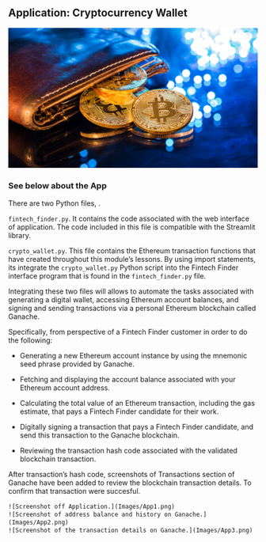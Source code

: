 ## Application: Cryptocurrency Wallet

![An image shows a wallet with bitcoin.](Images/19-4-challenge-image.png)

### See below about the App

There are two Python files, .

 `fintech_finder.py`. It contains the code associated with the web interface of application. The code included in this file is compatible with the Streamlit library. 

 `crypto_wallet.py`. This file contains the Ethereum transaction functions that have created throughout this module’s lessons. By using import statements, its integrate the `crypto_wallet.py` Python script into the Fintech Finder interface program that is found in the `fintech_finder.py` file.

Integrating these two files will allows to automate the tasks associated with generating a digital wallet, accessing Ethereum account balances, and signing and sending transactions via a personal Ethereum blockchain called Ganache.

Specifically, from perspective of a Fintech Finder customer in order to do the following:

* Generating a new Ethereum account instance by using the mnemonic seed phrase provided by Ganache.

* Fetching and displaying the account balance associated with your Ethereum account address.

* Calculating the total value of an Ethereum transaction, including the gas estimate, that pays a Fintech Finder candidate for their work.

* Digitally signing a transaction that pays a Fintech Finder candidate, and send this transaction to the Ganache blockchain.

* Reviewing the transaction hash code associated with the validated blockchain transaction.

After transaction’s hash code, screenshots of Transactions section of Ganache have been added to review the blockchain transaction details. To confirm that transaction were succesful.


    ![Screenshot off Application.](Images/App1.png)
    ![Screenshot of address balance and history on Ganache.](Images/App2.png)
    ![Screenshot of the transaction details on Ganache.](Images/App3.png)
    